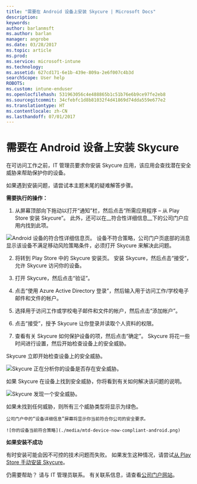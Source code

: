 ```yaml
---
title: "需要在 Android 设备上安装 Skycure | Microsoft Docs"
description: 
keywords: 
author: barlanmsft
ms.author: barlan
manager: angrobe
ms.date: 03/28/2017
ms.topic: article
ms.prod: 
ms.service: microsoft-intune
ms.technology: 
ms.assetid: 627cd171-6e1b-439e-809a-2e6f007c4b3d
searchScope: User help
ROBOTS: 
ms.custom: intune-enduser
ms.openlocfilehash: 531963056c4e488865b1c51b76e6b9ce97fe2eb8
ms.sourcegitcommit: 34cfebfc1d8b81032f4d41869d74dda559e677e2
ms.translationtype: HT
ms.contentlocale: zh-CN
ms.lasthandoff: 07/01/2017
---
```

# <a name="you-need-to-install-skycure-on-your-android-device"></a>需要在 Android 设备上安装 Skycure

在可访问工作之前，IT 管理员要求你安装 Skycure 应用，该应用会查找潜在安全威胁来帮助保护你的设备。

如果遇到安装问题，请尝试本主题末尾的疑难解答步骤。

**需要执行的操作：**

1. 从屏幕顶部向下拖动以打开“通知”栏，然后点击“所需应用程序 – 从 Play Store 安装 Skycure”。 此外，还可以在__符合性详细信息__下的公司门户应用内找到此项。

  ![Android 设备的符合性详细信息页。 设备不符合策略，公司门户页底部的消息显示该设备不满足移动风险策略条件，必须打开 Skycure 来解决此问题。](./media/skycure-resolves-compliance-android.png)

2. 将转到 Play Store 中的 Skycure 安装页。 安装 Skycure，然后点击“接受”，允许 Skycure 访问你的设备。

3. 打开 Skycure，然后点击“验证”。

4. 点击“使用 Azure Active Directory 登录”，然后输入用于访问工作/学校电子邮件和文件的帐户。

5. 选择用于访问工作或学校电子邮件和文件的帐户，然后点击“添加帐户”。

6. 点击“接受”，授予 Skycure 让你登录并读取个人资料的权限。

7. 查看有关 Skycure 如何保护设备的项，然后点击“确定”。 Skycure 将花一些时间进行设置，然后开始检查设备上的安全威胁。

  Skycure 立即开始检查设备上的安全威胁。

  ![Skycure 正在分析你的设备是否存在安全威胁。](./media/skycure-scan-in-progress-android.png)

  如果 Skycure 在设备上找到安全威胁，你将看到有关如何解决该问题的说明。

  ![Skycure 发现一个安全威胁。](./media/skycure-found-a-threat-android.png)

  如果未找到任何威胁，则所有三个威胁类型将显示为绿色。

    公司门户中的“设备详细信息”屏幕将显示你当前符合你公司的安全要求。

    ![你的设备当前符合策略](./media/mtd-device-now-compliant-android.png)

**如果安装不成功**

有时安装可能会因不可控的技术问题而失败。 如果发生这种情况，请尝试[从 Play Store 手动安装 Skycure](https://play.google.com/store/apps/details?id=com.skycure.skycure)。

仍需要帮助？ 请与 IT 管理员联系。 有关联系信息，请查看[公司门户网站](http://portal.manage.microsoft.com)。
